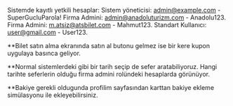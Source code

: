 Sistemde kayıtlı yetkili hesaplar:
Sistem yöneticisi: admin@example.com - SuperGucluParola!
Firma Admini: admin@anadoluturizm.com - Anadolu123.
Firma Admini: m.atsiz@atsbilet.com - Mahmut123.
Standart Kullanıcı: user@gmail.com - User123.

**Bilet satın alma ekranında satın al butonu gelmez ise bir kere kupon uygulaya basınca geliyor.

**Normal sistemlerdeki gibi bir tarih seçip de sefer aratabiliyoruz. Hangi tarihte seferlerin olduğu
firma admini rolündeki hesaplarda görünüyor.

**Bakiye gerekli oldugunda profilim sayfasından karttan bakiye ekleme simülasyonu ile ekleyebilirsiniz.
